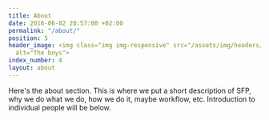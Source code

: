 ```yaml
---
title: About
date: 2016-06-02 20:57:00 +02:00
permalink: "/about/"
position: 5
header_image: <img class="img img-responsive" src="/assets/img/headers/header_faces_slim.png"
  alt="The boys">
index_number: 4
layout: about
---
```


Here's the about section. This is where we put a short description of SFP, why we do what we do, how we do it, maybe workflow, etc. Introduction to individual people will be below.
